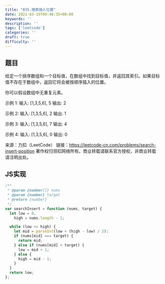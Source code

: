 ```yaml
---
title: "035.搜索插入位置"
date: 2021-03-15T09:48:35+08:00
keywords: ''
description: ''
tags: ['leetcode']
categories: ''
draft: true
difficulty: ''
---
```


## 题目

给定一个排序数组和一个目标值，在数组中找到目标值，并返回其索引。如果目标值不存在于数组中，返回它将会被按顺序插入的位置。

你可以假设数组中无重复元素。

示例 1:
输入: [1,3,5,6], 5
输出: 2  

示例 2:
输入: [1,3,5,6], 2
输出: 1

示例 3:
输入: [1,3,5,6], 7
输出: 4

示例 4:
输入: [1,3,5,6], 0
输出: 0

来源：力扣（LeetCode）
链接：https://leetcode-cn.com/problems/search-insert-position
著作权归领扣网络所有。商业转载请联系官方授权，非商业转载请注明出处。

## JS实现

```javascript
/**
 * @param {number[]} nums
 * @param {number} target
 * @return {number}
 */
var searchInsert = function (nums, target) {
  let low = 0,
    high = nums.length - 1;

  while (low <= high) {
    let mid = parseInt(low + (high - low) / 2);
    if (nums[mid] === target) {
      return mid;
    } else if (nums[mid] < target) {
      low = mid + 1;
    } else {
      high = mid - 1;
    }
  }
  return low;
};
```
